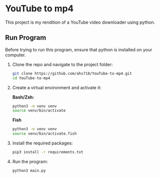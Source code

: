 # YouTube to mp4
This project is my rendition of a YouTube video downloader using python.

## Run Program
Before trying to run this program, ensure that python is installed on your computer.

1.   Clone the repo and navigate to the project folder:

     ```bash
     git clone https://github.com/ahs718/YouTube-to-mp4.git
     cd YouTube-to-mp4
     ```

2.   Create a virtual environment and activate it:

     **Bash/Zsh:**

     ```bash
     python3 -m venv venv
     source venv/bin/activate
     ```

     **Fish**

     ```bash
     python3 -m venv venv
     source venv/bin/activate.fish
     ```

3.   Install the required packages:

     ```bash
     pip3 install -r requirements.txt
     ```

4.   Run the program:

     ```bash
     python3 main.py
     ```

     